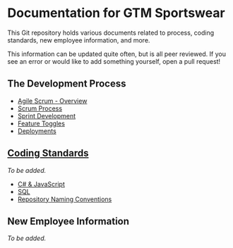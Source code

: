 # Documentation for GTM Sportswear
This Git repository holds various documents related to process, coding standards, new employee information, and more.

This information can be updated quite often, but is all peer reviewed. If you see an error or would like to add something yourself, open a pull request!

## The Development Process

* [Agile Scrum - Overview](scrum)
* [Scrum Process](process/process.md)
* [Sprint Development](process/sprints.md)
* [Feature Toggles](process/feature-toggles.md)
* [Deployments](deployments/Rules-Publish-TST-To-PRD.md)

## [Coding Standards](/codingstandards)
*To be added.*

* [C# & JavaScript](/#)
* [SQL](/#)
* [Repository Naming Conventions](/codingstandards/repositorynamingconvention.md)

## New Employee Information
*To be added.*
